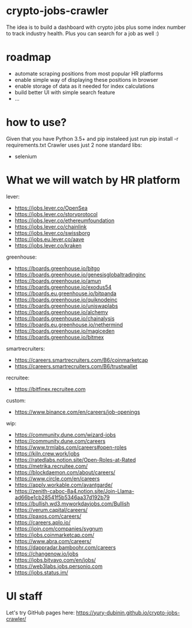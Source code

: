 # crypto-jobs-crawler
The idea is to build a dashboard with crypto jobs plus some index number to track industry health. Plus you can search for a job as well :)

# roadmap
- automate scraping positions from most popular HR platforms
- enable simple way of displaying these positions in browser
- enable storage of data as it needed for index calculations
- build better UI with simple search feature
- ...

# how to use?
Given that you have Python 3.5+ and pip instaleed just run pip install -r requirements.txt
Crawler uses just 2 none standard libs:
- selenium 

# What we will watch by HR platform
lever:
- https://jobs.lever.co/OpenSea
- https://jobs.lever.co/storyprotocol
- https://jobs.lever.co/ethereumfoundation
- https://jobs.lever.co/chainlink
- https://jobs.lever.co/swissborg
- https://jobs.eu.lever.co/aave
- https://jobs.lever.co/kraken

greenhouse:
- https://boards.greenhouse.io/bitgo
- https://boards.greenhouse.io/genesisglobaltradinginc
- https://boards.greenhouse.io/amun
- https://boards.greenhouse.io/exodus54
- https://boards.eu.greenhouse.io/bitpanda
- https://boards.greenhouse.io/quiknodeinc
- https://boards.greenhouse.io/uniswaplabs
- https://boards.greenhouse.io/alchemy
- https://boards.greenhouse.io/chainalysis
- https://boards.eu.greenhouse.io/nethermind
- https://boards.greenhouse.io/magiceden
- https://boards.greenhouse.io/bitmex

smartrecruiters:
- https://careers.smartrecruiters.com/B6/coinmarketcap
- https://careers.smartrecruiters.com/B6/trustwallet

recruitee:
- https://bitfinex.recruitee.com

custom:
- https://www.binance.com/en/careers/job-openings

wip:
- https://community.dune.com/wizard-jobs
- https://community.dune.com/careers
- https://www.trmlabs.com/careers#open-roles
- https://kiln.crew.work/jobs
- https://ratedlabs.notion.site/Open-Roles-at-Rated
- https://metrika.recruitee.com/
- https://blockdaemon.com/about/careers/
- https://www.circle.com/en/careers
- https://apply.workable.com/avantgarde/
- https://zenith-caboc-8a4.notion.site/Join-Llama-ad66be1cb28541f5b5346aa37d192b79
- https://bullish.wd3.myworkdayjobs.com/Bullish
- https://verum.capital/careers/
- https://paxos.com/careers/
- https://careers.aplo.io/
- https://join.com/companies/sygnum
- https://jobs.coinmarketcap.com/
- https://www.abra.com/careers/
- https://dappradar.bamboohr.com/careers
- https://changenow.io/jobs
- https://jobs.bitvavo.com/en/jobs/
- https://web3labs.jobs.personio.com
- https://jobs.status.im/

# UI staff
Let's try GitHub pages here: https://yury-dubinin.github.io/crypto-jobs-crawler/
